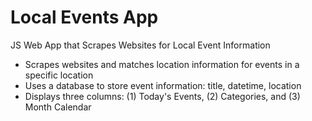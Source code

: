 # Local Events App
JS Web App that Scrapes Websites for Local Event Information

* Scrapes websites and matches location information for events in a specific location
* Uses a database to store event information: title, datetime, location
* Displays three columns: (1) Today's Events, (2) Categories, and (3) Month Calendar
